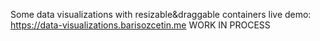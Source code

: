 
Some data visualizations with resizable&draggable containers
live demo: https://data-visualizations.barisozcetin.me
WORK IN PROCESS 